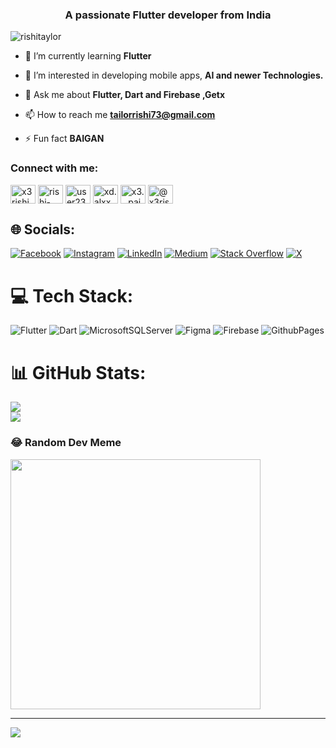 <h3 align="center">A passionate Flutter developer from India</h3>

<p align="left"> <img src="https://komarev.com/ghpvc/?username=rishitaylor&label=Profile%20views&color=0e75b6&style=flat" alt="rishitaylor" /> </p>



- 🌱 I’m currently learning **Flutter**

- 👀 I’m interested in developing mobile apps, **AI and newer Technologies.**

- 💬 Ask me about **Flutter, Dart and Firebase ,Getx**

- 📫 How to reach me **tailorrishi73@gmail.com**

- ⚡ Fun fact **BAIGAN**

<h3 align="left">Connect with me:</h3>
<p align="left">
<a href="https://twitter.com/x3rishi" target="blank"><img align="center" src="https://raw.githubusercontent.com/rahuldkjain/github-profile-readme-generator/master/src/images/icons/Social/twitter.svg" alt="x3rishi" height="30" width="40" /></a>
<a href="https://linkedin.com/in/rishi-tailor-32a954222" target="blank"><img align="center" src="https://raw.githubusercontent.com/rahuldkjain/github-profile-readme-generator/master/src/images/icons/Social/linked-in-alt.svg" alt="rishi-tailor" height="30" width="40" /></a>
<a href="https://stackoverflow.com/users/user23464863" target="blank"><img align="center" src="https://raw.githubusercontent.com/rahuldkjain/github-profile-readme-generator/master/src/images/icons/Social/stack-overflow.svg" alt="user23464863" height="30" width="40" /></a>
<a href="https://fb.com/xd.alxx" target="blank"><img align="center" src="https://raw.githubusercontent.com/rahuldkjain/github-profile-readme-generator/master/src/images/icons/Social/facebook.svg" alt="xd.alxx" height="30" width="40" /></a>
<a href="https://instagram.com/x3._.pain" target="blank"><img align="center" src="https://raw.githubusercontent.com/rahuldkjain/github-profile-readme-generator/master/src/images/icons/Social/instagram.svg" alt="x3._.pain" height="30" width="40" /></a>
<a href="https://medium.com/@x3rishi" target="blank"><img align="center" src="https://raw.githubusercontent.com/rahuldkjain/github-profile-readme-generator/master/src/images/icons/Social/medium.svg" alt="@x3rishi" height="30" width="40" /></a>
</p>

## 🌐 Socials:
[![Facebook](https://img.shields.io/badge/Facebook-%231877F2.svg?logo=Facebook&logoColor=white)](https://facebook.com/xd.alxx) [![Instagram](https://img.shields.io/badge/Instagram-%23E4405F.svg?logo=Instagram&logoColor=white)](https://instagram.com/x3._.pain) [![LinkedIn](https://img.shields.io/badge/LinkedIn-%230077B5.svg?logo=linkedin&logoColor=white)](https://linkedin.com/in/rishi-tailor-32a954222) [![Medium](https://img.shields.io/badge/Medium-12100E?logo=medium&logoColor=white)](https://medium.com/@x3rishi) [![Stack Overflow](https://img.shields.io/badge/-Stackoverflow-FE7A16?logo=stack-overflow&logoColor=white)](https://stackoverflow.com/users/user23464863) [![X](https://img.shields.io/badge/X-black.svg?logo=X&logoColor=white)](https://x.com/x3rishi) 

# 💻 Tech Stack:
![Flutter](https://img.shields.io/badge/Flutter-%2302569B.svg?style=for-the-badge&logo=Flutter&logoColor=white) ![Dart](https://img.shields.io/badge/dart-%230175C2.svg?style=for-the-badge&logo=dart&logoColor=white) ![MicrosoftSQLServer](https://img.shields.io/badge/Microsoft%20SQL%20Server-CC2927?style=for-the-badge&logo=microsoft%20sql%20server&logoColor=white) ![Figma](https://img.shields.io/badge/figma-%23F24E1E.svg?style=for-the-badge&logo=figma&logoColor=white) ![Firebase](https://img.shields.io/badge/Firebase-039BE5?style=for-the-badge&logo=Firebase&logoColor=white) ![GithubPages](https://img.shields.io/badge/github%20pages-121013?style=for-the-badge&logo=github&logoColor=white)
# 📊 GitHub Stats:
![](https://github-readme-stats.vercel.app/api?username=rishitaylor&theme=dark&hide_border=false&include_all_commits=false&count_private=false)<br/>
![](https://github-readme-streak-stats.herokuapp.com/?user=rishitaylor&theme=dark&hide_border=false)<br/>

### 😂 Random Dev Meme
<img src='https://randommeme-five.vercel.app/' style="height: 400px;"/>

---
[![](https://visitcount.itsvg.in/api?id=rishitaylor&icon=0&color=0)](https://visitcount.itsvg.in)

<!-- Proudly created with GPRM ( https://gprm.itsvg.in ) -->
